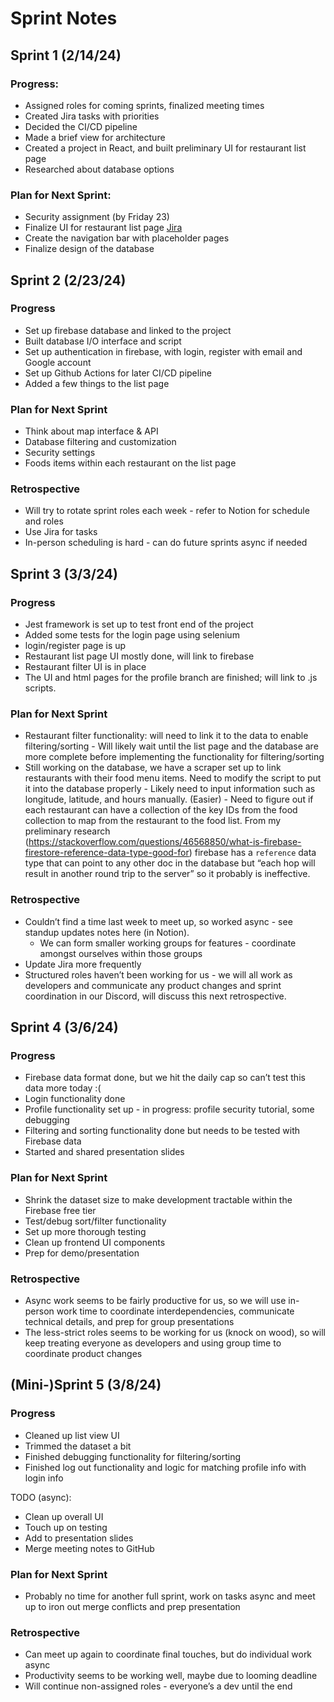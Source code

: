 # Sprint Notes

## Sprint 1 (2/14/24)

### Progress:

- Assigned roles for coming sprints, finalized meeting times
- Created Jira tasks with priorities
- Decided the CI/CD pipeline
- Made a brief view for architecture
- Created a project in React, and built preliminary UI for restaurant list page
- Researched about database options

### Plan for Next Sprint:

- Security assignment (by Friday 23)
- Finalize UI for restaurant list page [Jira](https://210t7.atlassian.net/browse/FIRST-1)
- Create the navigation bar with placeholder pages
- Finalize design of the database

## Sprint 2 (2/23/24)

### Progress
- Set up firebase database and linked to the project
- Built database I/O interface and script
- Set up authentication in firebase, with login, register with email and Google account
- Set up Github Actions for later CI/CD pipeline
- Added a few things to the list page

### Plan for Next Sprint
- Think about map interface & API
- Database filtering and customization
- Security settings
- Foods items within each restaurant on the list page

### Retrospective
- Will try to rotate sprint roles each week - refer to Notion for schedule and roles
- Use Jira for tasks
- In-person scheduling is hard - can do future sprints async if needed

## Sprint 3 (3/3/24)

### Progress
- Jest framework is set up to test front end of the project
- Added some tests for the login page using selenium
- login/register page is up
- Restaurant list page UI mostly done, will link to firebase
- Restaurant filter UI is in place
- The UI and html pages for the profile branch are finished; will link to .js scripts.

### Plan for Next Sprint
- Restaurant filter functionality: will need to link it to the data to enable filtering/sorting - Will likely wait until the list page and the database are more complete before implementing the functionality for filtering/sorting
- Still working on the database, we have a scraper set up to link restaurants with their food menu items. Need to modify the script to put it into the database properly - Likely need to input information such as longitude, latitude, and hours manually. (Easier) - Need to figure out if each restaurant can have a collection of the key IDs from the food collection to map from the restaurant to the food list. From my preliminary research (https://stackoverflow.com/questions/46568850/what-is-firebase-firestore-reference-data-type-good-for) firebase has a `reference` data type that can point to any other doc in the database but “each hop will result in another round trip to the server” so it probably is ineffective.

### Retrospective
- Couldn’t find a time last week to meet up, so worked async - see standup updates notes here (in Notion).
    - We can form smaller working groups for features - coordinate amongst ourselves within those groups
- Update Jira more frequently
- Structured roles haven’t been working for us - we will all work as developers and communicate any product changes and sprint coordination in our Discord, will discuss this next retrospective.

## Sprint 4 (3/6/24)

### Progress
- Firebase data format done, but we hit the daily cap so can’t test this data more today :(
- Login functionality done
- Profile functionality set up - in progress: profile security tutorial, some debugging
- Filtering and sorting functionality done but needs to be tested with Firebase data
- Started and shared presentation slides

### Plan for Next Sprint
- Shrink the dataset size to make development tractable within the Firebase free tier
- Test/debug sort/filter functionality
- Set up more thorough testing
- Clean up frontend UI components
- Prep for demo/presentation

### Retrospective
- Async work seems to be fairly productive for us, so we will use in-person work time to coordinate interdependencies, communicate technical details, and prep for group presentations
- The less-strict roles seems to be working for us (knock on wood), so will keep treating everyone as developers and using group time to coordinate product changes

## (Mini-)Sprint 5 (3/8/24)

### Progress
- Cleaned up list view UI
- Trimmed the dataset a bit
- Finished debugging functionality for filtering/sorting
- Finished log out functionality and logic for matching profile info with login info

TODO (async):
- Clean up overall UI
- Touch up on testing
- Add to presentation slides
- Merge meeting notes to GitHub

### Plan for Next Sprint
- Probably no time for another full sprint, work on tasks async and meet up to iron out merge conflicts and prep presentation

### Retrospective
- Can meet up again to coordinate final touches, but do individual work async
- Productivity seems to be working well, maybe due to looming deadline
- Will continue non-assigned roles - everyone’s a dev until the end
